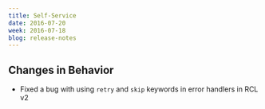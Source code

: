```yaml
---
title: Self-Service
date: 2016-07-20
week: 2016-07-18
blog: release-notes
---
```


## Changes in Behavior

* Fixed a bug with using `retry` and `skip` keywords in error handlers in RCL v2

